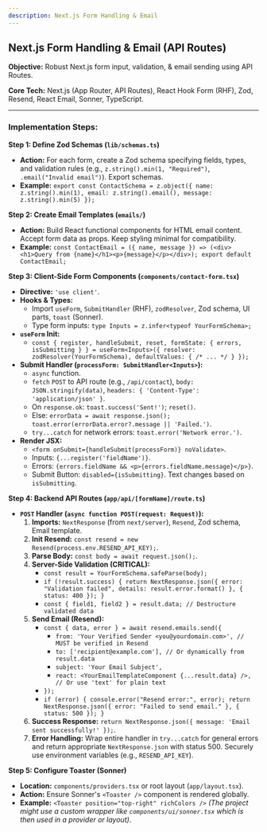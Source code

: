 ```yaml
---
description: Next.js Form Handling & Email
---
```


## Next.js Form Handling & Email (API Routes)

**Objective:** Robust Next.js form input, validation, & email sending using API Routes.

**Core Tech:** Next.js (App Router, API Routes), React Hook Form (RHF), Zod, Resend, React Email, Sonner, TypeScript.

---

### Implementation Steps:

**Step 1: Define Zod Schemas (`lib/schemas.ts`)**

- **Action:** For each form, create a Zod schema specifying fields, types, and validation rules (e.g., `z.string().min(1, "Required")`, `.email("Invalid email")`). Export schemas.
- **Example:** `export const ContactSchema = z.object({ name: z.string().min(1), email: z.string().email(), message: z.string().min(5) });`

**Step 2: Create Email Templates (`emails/`)**

- **Action:** Build React functional components for HTML email content. Accept form data as props. Keep styling minimal for compatibility.
- **Example:** `const ContactEmail = ({ name, message }) => (<div><h1>Query from {name}</h1><p>{message}</p></div>); export default ContactEmail;`

**Step 3: Client-Side Form Components (`components/contact-form.tsx`)**

- **Directive:** `'use client'`.
- **Hooks & Types:**
  - Import `useForm`, `SubmitHandler` (RHF), `zodResolver`, Zod schema, UI parts, `toast` (Sonner).
  - Type form inputs: `type Inputs = z.infer<typeof YourFormSchema>;`
- **`useForm` Init:**
  - `const { register, handleSubmit, reset, formState: { errors, isSubmitting } } = useForm<Inputs>({ resolver: zodResolver(YourFormSchema), defaultValues: { /* ... */ } });`
- **Submit Handler (`processForm: SubmitHandler<Inputs>`):**
  - `async` function.
  - `fetch` `POST` to API route (e.g., `/api/contact`), `body: JSON.stringify(data)`, `headers: { 'Content-Type': 'application/json' }`.
  - On `response.ok`: `toast.success('Sent!')`; `reset()`.
  - Else: `errorData = await response.json(); toast.error(errorData.error?.message || 'Failed.')`.
  - `try...catch` for network errors: `toast.error('Network error.')`.
- **Render JSX:**
  - `<form onSubmit={handleSubmit(processForm)} noValidate>`.
  - Inputs: `{...register('fieldName')}`.
  - Errors: `{errors.fieldName && <p>{errors.fieldName.message}</p>}`.
  - Submit Button: `disabled={isSubmitting}`. Text changes based on `isSubmitting`.

**Step 4: Backend API Routes (`app/api/[formName]/route.ts`)**

- **`POST` Handler (`async function POST(request: Request)`):**
  1.  **Imports:** `NextResponse` (from `next/server`), `Resend`, Zod schema, Email template.
  2.  **Init Resend:** `const resend = new Resend(process.env.RESEND_API_KEY);`.
  3.  **Parse Body:** `const body = await request.json();`.
  4.  **Server-Side Validation (CRITICAL):**
      - `const result = YourFormSchema.safeParse(body);`
      - `if (!result.success) { return NextResponse.json({ error: "Validation failed", details: result.error.format() }, { status: 400 }); }`
      - `const { field1, field2 } = result.data; // Destructure validated data`
  5.  **Send Email (Resend):**
      - `const { data, error } = await resend.emails.send({`
        - `from: 'Your Verified Sender <you@yourdomain.com>', // MUST be verified in Resend`
        - `to: ['recipient@example.com'], // Or dynamically from result.data`
        - `subject: 'Your Email Subject',`
        - `react: <YourEmailTemplateComponent {...result.data} />, // Or use 'text' for plain text`
      - `});`
      - `if (error) { console.error("Resend error:", error); return NextResponse.json({ error: "Failed to send email." }, { status: 500 }); }`
  6.  **Success Response:** `return NextResponse.json({ message: 'Email sent successfully!' });`.
  7.  **Error Handling:** Wrap entire handler in `try...catch` for general errors and return appropriate `NextResponse.json` with status 500. Securely use environment variables (e.g., `RESEND_API_KEY`).

**Step 5: Configure Toaster (Sonner)**

- **Location:** `components/providers.tsx` or root layout (`app/layout.tsx`).
- **Action:** Ensure Sonner's `<Toaster />` component is rendered globally.
- **Example:** `<Toaster position="top-right" richColors />`
  _(The project might use a custom wrapper like `components/ui/sonner.tsx` which is then used in a provider or layout)_.
